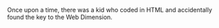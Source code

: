 Once upon a time, there was a kid who coded in HTML and accidentally found the key to the Web Dimension.
